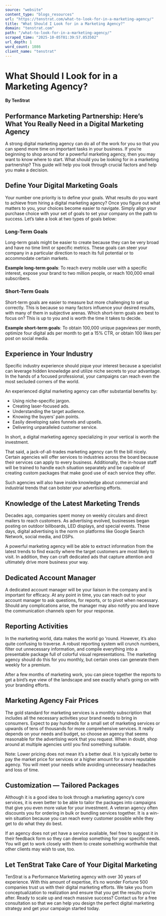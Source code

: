 ```yaml
---
source: "website"
content_type: "blogs_resources"
url: "https://tenstrat.com/what-to-look-for-in-a-marketing-agency/"
title: "What Should I Look for in a Marketing Agency?"
domain: "tenstrat.com"
path: "/what-to-look-for-in-a-marketing-agency/"
scraped_time: "2025-10-05T01:39:57.053502"
url_depth: 1
word_count: 1086
client_name: "tenstrat"
---
```


# What Should I Look for in a Marketing Agency?

#### By TenStrat

## **Performance Marketing Partnership: Here’s What You Really Need in a Digital Marketing Agency**

A strong digital marketing agency can do all of the work for you so that you can spend more time on important tasks in your business. If you’re beginning to shop around for a powerful marketing agency, then you may want to know where to start. What should you be looking for in a marketing partnership? This guide will help you look through crucial factors and help you make a decision.

## **Define Your Digital Marketing Goals**

Your number one priority is to define your goals. What results do you want to achieve from hiring a digital marketing agency? Once you figure out what matters to you, your choices become easier to navigate. Simply align your purchase choice with your set of goals to set your company on the path to success. Let’s take a look at two types of goals below:

### **Long-Term Goals**

Long-term goals might be easier to create because they can be very broad and have no time limit or specific metrics. These goals can steer your company in a particular direction to reach its full potential or to accommodate certain markets.

**Example long-term goals**: To reach every mobile user with a specific interest, expose your brand to two million people, or reach 100,000 email subscribers.

### **Short-Term Goals**

Short-term goals are easier to measure but more challenging to set up correctly. This is because so many factors influence your desired results, with many of them in subjective arenas. Which short-term goals are best to focus on? This is up to you and is worth the time it takes to decide.

**Example short-term goals**: To obtain 100,000 unique pageviews per month, optimize four digital ads per month to get a 15% CTR, or obtain 100 likes per post on social media.

## **Experience in Your Industry**

Specific industry experience should pique your interest because a specialist can leverage hidden knowledge and utilize niche secrets to your advantage. In the hands of a focused professional, your campaigns can reach even the most secluded corners of the world.

An experienced digital marketing agency can offer substantial benefits by:

*   Using niche-specific jargon.
*   Creating laser-focused ads.
*   Understanding the target audience.
*   Knowing the buyers’ pain points.
*   Easily developing sales funnels and upsells.
*   Delivering unparalleled customer service.

In short, a digital marketing agency specializing in your vertical is worth the investment.

That said, a jack-of-all-trades marketing agency can fit the bill nicely. Certain agencies will offer services to industries across the board because their services can apply to every business. Additionally, the in-house staff will be trained to handle each situation separately and be capable of creating custom packages that make good use of each service they offer.

Such agencies will also have inside knowledge about commercial and industrial trends that can bolster your advertising efforts.

## **Knowledge of the Latest Marketing Trends**

Decades ago, companies spent money on weekly circulars and direct mailers to reach customers. As advertising evolved, businesses began posting on outdoor billboards, LED displays, and special events. These days, digital advertising is the norm on platforms like Google Search Network, social media, and DSPs.

A powerful marketing agency will be able to extract information from the latest trends to find exactly where the target customers are most likely to visit. In addition, they can craft dedicated ads that capture attention and ultimately drive more business your way.

## **Dedicated Account Manager**

A dedicated account manager will be your liaison in the company and is important for efficacy. At any point in time, you can reach out to your account manager to ask questions, for reports, or to pivot when necessary. Should any complications arise, the manager may also notify you and leave the communication channels open for your response.

## **Reporting Activities**

In the marketing world, data makes the world go ’round. However, it’s also quite confusing to traverse. A robust reporting system will crunch numbers, filter out unnecessary information, and compile everything into a presentable package full of colorful visual representations. The marketing agency should do this for you monthly, but certain ones can generate them weekly for a premium.

After a few months of marketing work, you can piece together the reports to get a bird’s eye view of the landscape and see exactly what’s going on with your branding efforts.

## **Marketing Agency Fair Prices**

The gold standard for marketing services is a monthly subscription that includes all the necessary activities your brand needs to bring in consumers. Expect to pay hundreds for a small set of marketing services or upwards of tens of thousands for more comprehensive services. It really depends on your needs and budget, so choose an agency that seems reasonable for the advertising work that you request. When in doubt, shop around at multiple agencies until you find something suitable.

Note: Lower pricing does not mean it’s a better deal. It is typically better to pay the market price for services or a higher amount for a more reputable agency. You will meet your needs while avoiding unnecessary headaches and loss of time.

## **Customization — Tailored Packages**

Although it is a good idea to look through a marketing agency’s core services, it is even better to be able to tailor the packages into campaigns that give you even more value for your investment. A veteran agency often discounts you for ordering in bulk or bundling services together. It is a win-win situation because you can reach every customer possible while they get to do what they do best.

If an agency does not yet have a service available, feel free to suggest it in their feedback form so they can develop something for your specific needs. You will get to work closely with them to create something worthwhile that other clients may wish to use, too.

## **Let TenStrat Take Care of Your Digital Marketing**

TenStrat is a Performance Marketing agency with over 30 years of experience. With this amount of expertise, it’s no wonder Fortune 500 companies trust us with their digital marketing efforts. We take you from conceptualization to realization and ensure that you get the results you’re after. Ready to scale up and reach massive success? Contact us for a free consultation so that we can help you design the perfect digital marketing strategy and get your campaign started today.